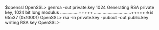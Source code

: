 $openssl
OpenSSL> genrsa -out private.key 1024
Generating RSA private key, 1024 bit long modulus
...............+++++
..............................+++++
e is 65537 (0x10001)
OpenSSL> rsa -in private.key -pubout -out public.key
writing RSA key
OpenSSL>